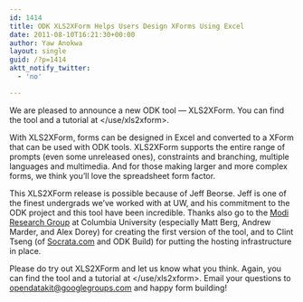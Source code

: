 ```yaml
---
id: 1414
title: ODK XLS2XForm Helps Users Design XForms Using Excel
date: 2011-08-10T16:21:30+00:00
author: Yaw Anokwa
layout: single
guid: /?p=1414
aktt_notify_twitter:
  - 'no'

---
```

We are pleased to announce a new ODK tool &#8212; XLS2XForm. You can find the tool and a tutorial at </use/xls2xform>.

With XLS2XForm, forms can be designed in Excel and converted to a XForm that can be used with ODK tools. XLS2XForm supports the entire range of prompts (even some unreleased ones), constraints and branching, multiple languages and multimedia. And for those making larger and more complex forms, we think you&#8217;ll love the spreadsheet form factor.

This XLS2XForm release is possible because of Jeff Beorse. Jeff is one of the finest undergrads we&#8217;ve worked with at UW, and his commitment to the ODK project and this tool have been incredible. Thanks also go to the [Modi Research Group](http://modi.mech.columbia.edu/) at Columbia University (especially Matt Berg, Andrew Marder, and Alex Dorey) for creating the first version of the tool, and to Clint Tseng (of [Socrata.com](http://socrata.com) and ODK Build) for putting the hosting infrastructure in place.

Please do try out XLS2XForm and let us know what you think. Again, you can find the tool and a tutorial at </use/xls2xform>. Email your questions to <opendatakit@googlegroups.com> and happy form building!

